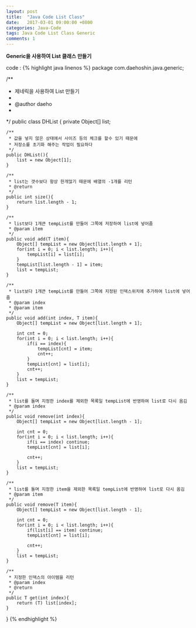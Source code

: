 ```yaml
---
layout: post
title:  "Java Code List Class"
date:   2017-03-01 09:00:00 +0800
categories: Java-Code
tags: Java Code List Class Generic
comments: 1
---
```

**Generic을 사용하여 List 클래스 만들기**  

code :
{% highlight java linenos %}
package com.daehoshin.java.generic;

/**
 * 제네릭을 사용하여 List 만들기
 *
 * @author daeho
 *
 */
public class DHList<T> {
	private Object[] list;

	/**
	 * 값을 넣지 않은 상태에서 사이즈 등의 체크를 할수 있기 때문에
	 * 저장소를 초기화 해주는 작업이 필요하다
	 */
	public DHList(){
		list = new Object[1];
	}

	/**
	 * list는 갯수보다 항상 한개많기 때문에 배열의 -1개를 리턴
	 * @return
	 */
	public int size(){
		return list.length - 1;
	}

	/**
	 * list보다 1개큰 tempList를 만들어 그쪽에 저장하여 list에 넣어줌
	 * @param item
	 */
	public void add(T item){
		Object[] tempList = new Object[list.length + 1];
		for(int i = 0; i < list.length; i++){
			tempList[i] = list[i];
		}
		tempList[list.length - 1] = item;
		list = tempList;
	}

	/**
	 * list보다 1개큰 tempList를 만들어 그쪽에 지정된 인덱스위치에 추가하여 list에 넣어줌
	 * @param index
	 * @param item
	 */
	public void add(int index, T item){
		Object[] tempList = new Object[list.length + 1];

		int cnt = 0;
		for(int i = 0; i < list.length; i++){
			if(i == index){
				tempList[cnt] = item;
				cnt++;
			}
			tempList[cnt] = list[i];
			cnt++;
		}
		list = tempList;
	}

	/**
	 * list를 돌며 지정한 index를 제외한 목록일 tempList에 반영하여 list로 다시 옴김
	 * @param index
	 */
	public void remove(int index){
		Object[] tempList = new Object[list.length - 1];

		int cnt = 0;
		for(int i = 0; i < list.length; i++){
			if(i == index) continue;
			tempList[cnt] = list[i];

			cnt++;
		}
		list = tempList;
	}

	/**
	 * list를 돌며 지정한 item을 제외한 목록일 tempList에 반영하여 list로 다시 옴김
	 * @param item
	 */
	public void remove(T item){
		Object[] tempList = new Object[list.length - 1];

		int cnt = 0;
		for(int i = 0; i < list.length; i++){
			if(list[i] == item) continue;
			tempList[cnt] = list[i];

			cnt++;
		}
		list = tempList;
	}

	/**
	 * 지정한 인덱스의 아이템을 리턴
	 * @param index
	 * @return
	 */
	public T get(int index){
		return (T) list[index];
	}
}
{% endhighlight %}